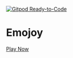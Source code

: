 [![Gitpod Ready-to-Code](https://img.shields.io/badge/Gitpod-Ready--to--Code-blue?logo=gitpod)](https://gitpod.io/#https://github.com/RobinMnk/Emojoy) 

# Emojoy

[Play Now](emojoy.app)
